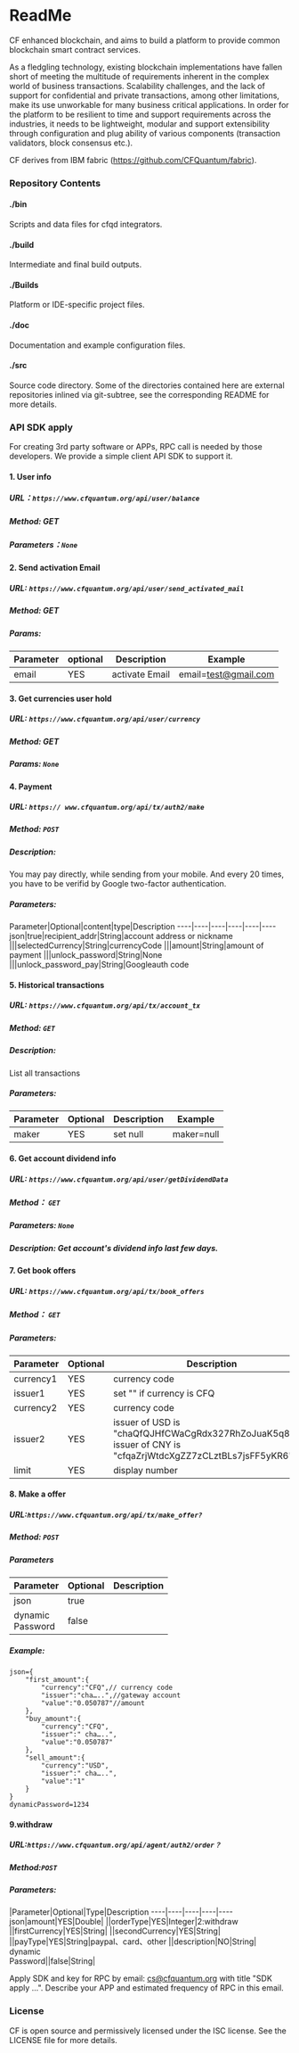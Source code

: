 # ReadMe

CF enhanced blockchain, and aims to build a platform to provide common blockchain smart contract services. 

As a fledgling technology, existing blockchain implementations have fallen short of meeting the multitude of requirements inherent in the complex world of business transactions. Scalability challenges, and the lack of support for confidential and private transactions, among other limitations, make its use unworkable for many business critical applications. In order for the platform to be resilient to time and support requirements across the industries, it needs to be lightweight, modular and support extensibility through configuration and plug ability of various components (transaction validators, block consensus etc.).

CF derives from IBM fabric (https://github.com/CFQuantum/fabric).

### Repository Contents
#### ./bin
Scripts and data files for cfqd integrators.

#### ./build
Intermediate and final build outputs.

#### ./Builds
Platform or IDE-specific project files.

#### ./doc
Documentation and example configuration files.

#### ./src
Source code directory. Some of the directories contained here are
external repositories inlined via git-subtree, see the corresponding
README for more details.

### API SDK apply
For creating 3rd party software or APPs, RPC call is needed by those developers. We provide a simple client API SDK to support it. 

#### 1. User info
##### URL：`https://www.cfquantum.org/api/user/balance`
##### Method: GET
##### Parameters：`None`


#### 2. Send activation Email
##### URL: `https://www.cfquantum.org/api/user/send_activated_mail`
##### Method: GET
##### Params: 
Parameter|optional|Description|Example
-----|-----|-----|---
email|YES|activate Email|email=test@gmail.com

#### 3. Get currencies user hold
##### URL: `https://www.cfquantum.org/api/user/currency`
##### Method: GET
##### Params: `None`


#### 4. Payment
##### URL: `https:// www.cfquantum.org/api/tx/auth2/make`
##### Method: `POST`
##### Description:
 You may pay directly, while sending from your mobile. And every 20 times, you have to be verifid by Google two-factor authentication.
##### Parameters:
Parameter|Optional|content|type|Description
----|----|----|----|----|----
json|true|recipient_addr|String|account address or nickname
|||selectedCurrency|String|currencyCode
|||amount|String|amount of payment 
|||unlock_password|String|None 
|||unlock_password_pay|String|Googleauth code

#### 5. Historical transactions
##### URL: `https://www.cfquantum.org/api/tx/account_tx`
##### Method: `GET`
##### Description:
 List all transactions
##### Parameters:
Parameter|Optional|Description|Example
----|----|----|----
maker|YES|set null|maker=null

#### 6. Get account dividend info

##### URL: `https://www.cfquantum.org/api/user/getDividendData`
##### Method： `GET`
##### Parameters: `None`
##### Description: Get account's dividend info last few days.

#### 7. Get book offers
##### URL: `https://www.cfquantum.org/api/tx/book_offers`
##### Method： `GET`
##### Parameters: 
Parameter|Optional|Description
----|----|----
currency1|YES|currency code
issuer1|YES|set "" if currency is CFQ
currency2|YES|currency code
issuer2|YES|issuer of USD is<br>"chaQfQJHfCWaCgRdx327RhZoJuaK5q87kS"<br>issuer of CNY is<br>"cfqaZrjWtdcXgZZ7zCLztBLs7jsFF5yKR6"
limit|YES|display number


#### 8. Make a offer

##### URL:`https://www.cfquantum.org/api/tx/make_offer?`
##### Method: `POST`
##### Parameters
Parameter|Optional|Description
----|----|----
json|true|
dynamic<br>Password|false|
##### Example:
```
json={
	"first_amount":{
		"currency":"CFQ",// currency code
		"issuer":"cha…..",//gateway account
		"value":"0.050787"//amount
	},
	"buy_amount":{
		"currency":"CFQ",
		"issuer":" cha…..",
		"value":"0.050787"
	},
	"sell_amount":{
		"currency":"USD",
		"issuer":" cha…..",
		"value":"1"
	}
}
dynamicPassword=1234
```

#### 9.withdraw

##### URL:`https://www.cfquantum.org/api/agent/auth2/order？`
##### Method:`POST` 
##### Parameters:

 |Parameter|Optional|Type|Description
----|----|----|----|----
json|amount|YES|Double|
||orderType|YES|Integer|2:withdraw
||firstCurrency|YES|String|
||secondCurrency|YES|String|
||payType|YES|String|paypal、card、other
||description|NO|String|
dynamic<br>Password||false|String|


Apply SDK and key for RPC by email: cs@cfquantum.org with title "SDK apply ...". Describe your APP and estimated frequency of RPC in this email.

### License
CF is open source and permissively licensed under the ISC license. See the LICENSE file for more details.
